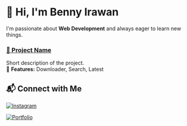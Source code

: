 # 👋 Hi, I'm Benny Irawan

I'm passionate about **Web Development** and always eager to learn new things.  

### [🎨 Project Name](https://github.com/benyrwnn2nd/sekaikomik-downloader)  
Short description of the project.  
🔹 **Features:** Downloader, Search, Latest 

## 📬 Connect with Me  
[![Instagram](https://img.shields.io/badge/instagram-red?style=flat&logo=instagram)](https://instagram.com/benyrwnn) 

[![Portfolio](https://img.shields.io/badge/Website-blue?style=flat&logo=web)](https://benyrwnn2nd.github.io)
